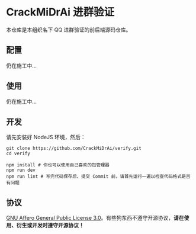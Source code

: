 # CrackMiDrAi 进群验证

本仓库是本组织名下 QQ 进群验证的前后端源码仓库。

## 配置

仍在施工中...

## 使用

仍在施工中...

## 开发

请先安装好 NodeJS 环境，然后：

```shell
git clone https://github.com/CrackMiDrAi/verify.git
cd verify

npm install # 你也可以使用自己喜欢的包管理器
npm run dev
npm run lint # 写完代码保存后、提交 Commit 前，请首先运行一遍以检查代码格式是否有问题
```

## 协议

[GNU Affero General Public License 3.0](https://www.gnu.org/licenses/agpl-3.0)。有些狗东西不遵守开源协议，**请在使用、衍生或开发时遵守开源协议！**